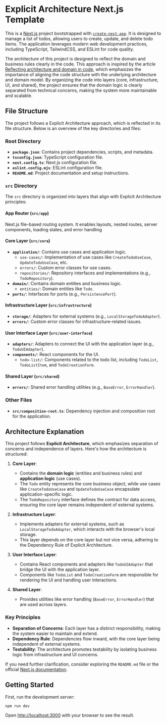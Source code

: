 # Explicit Architecture Next.js Template

This is a [Next.js](https://nextjs.org) project bootstrapped with [`create-next-app`](https://nextjs.org/docs/app/api-reference/cli/create-next-app). It is designed to manage a list of todos, allowing users to create, update, and delete todo items. The application leverages modern web development practices, including TypeScript, TailwindCSS, and ESLint for code quality.

The architecture of this project is designed to reflect the domain and business rules clearly in the code. This approach is inspired by the article [Reflecting architecture and domain in code](https://herbertograca.com/2019/06/05/reflecting-architecture-and-domain-in-code/), which emphasizes the importance of aligning the code structure with the underlying architecture and domain model. By organizing the code into layers (core, infrastructure, UI, and shared), the project ensures that the domain logic is clearly separated from technical concerns, making the system more maintainable and scalable.

## File Structure

The project follows a Explicit Architecture approach, which is reflected in its file structure. Below is an overview of the key directories and files:

### Root Directory

- **`package.json`**: Contains project dependencies, scripts, and metadata.
- **`tsconfig.json`**: TypeScript configuration file.
- **`next.config.ts`**: Next.js configuration file.
- **`eslint.config.mjs`**: ESLint configuration file.
- **`README.md`**: Project documentation and setup instructions.

### `src` Directory

The `src` directory is organized into layers that align with Explicit Architecture principles:

#### App Router (`src/app`)

Next.js file-based routing system. It enables layouts, nested routes, server components, loading states, and error handling

#### Core Layer (`src/core`)

- **`application/`**: Contains use cases and application logic.
  - `use-cases/`: Implementation of use cases like `CreateTodoUseCase`, `UpdateTodoUseCase`, etc.
  - `errors/`: Custom error classes for use cases.
  - `repositories/`: Repository interfaces and implementations (e.g., `TodoRepository`).
- **`domain/`**: Contains domain entities and business logic.
  - `entities/`: Domain entities like `Todo`.
- **`ports/`**: Interfaces for ports (e.g., `PersistencePort`).

#### Infrastructure Layer (`src/infrastructure`)

- **`storage/`**: Adapters for external systems (e.g., `LocalStorageTodoAdapter`).
- **`errors/`**: Custom error classes for infrastructure-related issues.

#### User Interface Layer (`src/user-interface`)

- **`adapters/`**: Adapters to connect the UI with the application layer (e.g., `TodoUIAdapter`).
- **`components/`**: React components for the UI.
  - `todo-list/`: Components related to the todo list, including `TodoList`, `TodoListItem`, and `TodoCreationForm`.

#### Shared Layer (`src/shared`)

- **`errors/`**: Shared error handling utilities (e.g., `BaseError`, `ErrorHandler`).

### Other Files

- **`src/composition-root.ts`**: Dependency injection and composition root for the application.

## Architecture Explanation

This project follows **Explicit Architecture**, which emphasizes separation of concerns and independence of layers. Here's how the architecture is structured:

1. **Core Layer**:

   - Contains the **domain logic** (entities and business rules) and **application logic** (use cases).
   - The `Todo` entity represents the core business object, while use cases like `CreateTodoUseCase` and `UpdateTodoUseCase` encapsulate application-specific logic.
   - The `TodoRepository` interface defines the contract for data access, ensuring the core layer remains independent of external systems.

2. **Infrastructure Layer**:

   - Implements adapters for external systems, such as `LocalStorageTodoAdapter`, which interacts with the browser's local storage.
   - This layer depends on the core layer but not vice versa, adhering to the Dependency Rule of Explicit Architecture.

3. **User Interface Layer**:

   - Contains React components and adapters like `TodoUIAdapter` that bridge the UI with the application layer.
   - Components like `TodoList` and `TodoCreationForm` are responsible for rendering the UI and handling user interactions.

4. **Shared Layer**:
   - Provides utilities like error handling (`BaseError`, `ErrorHandler`) that are used across layers.

### Key Principles

- **Separation of Concerns**: Each layer has a distinct responsibility, making the system easier to maintain and extend.
- **Dependency Rule**: Dependencies flow inward, with the core layer being independent of external systems.
- **Testability**: The architecture promotes testability by isolating business logic from infrastructure and UI concerns.

If you need further clarification, consider exploring the `README.md` file or the official [Next.js documentation](https://nextjs.org/docs).

## Getting Started

First, run the development server:

```bash
npm run dev
```

Open [http://localhost:3000](http://localhost:3000) with your browser to see the result.
